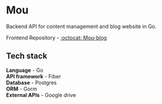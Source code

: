# Mou
Backend API for content management and blog website in Go.

Frontend Repository - [:octocat: Mou-blog](https://github.com/Dhruv9449/Mou-blog)

## Tech stack
**Language** - Go  
**API framework** - Fiber  
**Database** - Postgres  
**ORM** - Gorm  
**External APIs** - Google drive  
